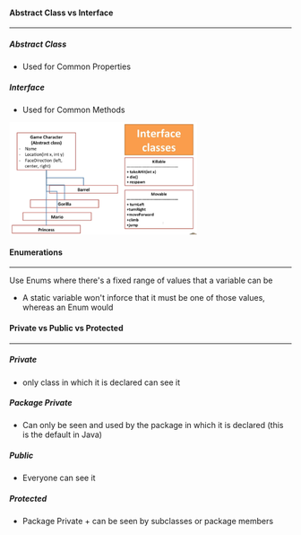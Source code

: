 #### Abstract Class vs Interface
--------------------------------

##### Abstract Class
-  Used for Common Properties

##### Interface
-  Used for Common Methods


<img src="abstractVsInterface.png" height="200">

#### Enumerations
--------------------------------

Use Enums where there's a fixed range of values that a variable can be
-  A static variable won't inforce that it must be one of those values, whereas an Enum would

#### Private vs Public vs Protected
--------------------------------

##### Private 
-  only class in which it is declared can see it

##### Package Private 
-  Can only be seen and used by the package in which it is declared (this is the default in Java)

##### Public 
-  Everyone can see it

##### Protected 
-   Package Private + can be seen by subclasses or package members
